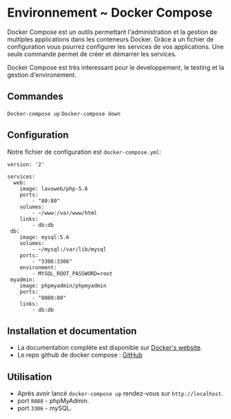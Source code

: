 

Environnement ~ Docker Compose
==============

Docker Compose est un outils permettant l'administration et la gestion de multiples applications dans les conteneurs Docker.
Grâce à un fichier de configuration vous pourrez configurer les services de vos applications.
Une seule commande permet de créer et démarrer les services.

Docker Compose est très interessant pour le developpement, le testing et la gestion d'environement.

Commandes 
------------------------
`Docker-compose up`
`Docker-compose down`


Configuration 
-----------------------
Notre fichier de configuration est `docker-compose.yml`:
    
    version: '2'
    
    services:
      web:
        image: lavoweb/php-5.6
        ports:
            - "80:80"
        volumes:
            - ~/www:/var/www/html
        links:
            - db:db
     db:
        image: mysql:5.6
        volumes:
            - ~/mysql:/var/lib/mysql
        ports:
            - "3306:3306"
        environment:
            - MYSQL_ROOT_PASSWORD=root
     myadmin:
        image: phpmyadmin/phpmyadmin
        ports:
            - "8080:80"
        links:
            - db:db


Installation et documentation
------------------------------

- La documentation complète est disponible sur [Docker's website](https://docs.docker.com/compose/).
- Le repo github de docker compose : [GitHub](https://github.com/docker/compose)

Utilisation
------------------------------
- Après avoir lancé `docker-compose up` rendez-vous sur `http://localhost`.
- port `8080` - phpMyAdmin.
- port `3306` - mySQL.
